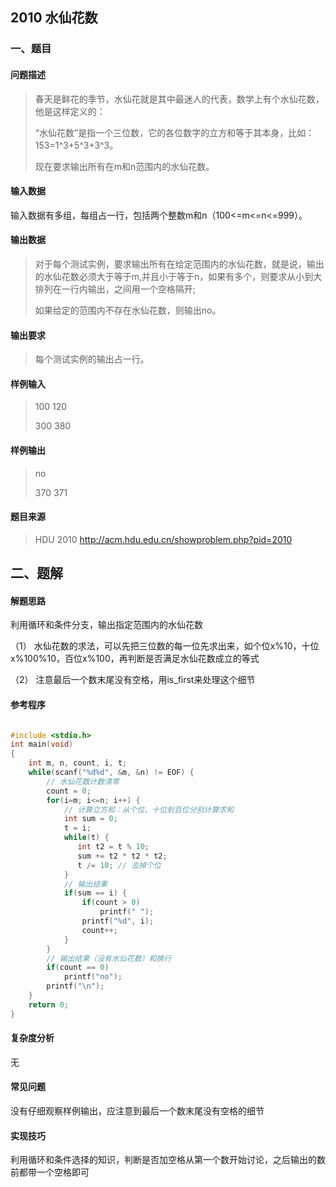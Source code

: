 ## **2010 水仙花数**

### 一、题目

#### 问题描述

> 春天是鲜花的季节，水仙花就是其中最迷人的代表，数学上有个水仙花数，他是这样定义的：
>
> “水仙花数”是指一个三位数，它的各位数字的立方和等于其本身，比如：153=1^3+5^3+3^3。
>
> 现在要求输出所有在m和n范围内的水仙花数。
>

#### **输入数据**

输入数据有多组，每组占一行，包括两个整数m和n（100<=m<=n<=999）。

#### **输出数据**

> 对于每个测试实例，要求输出所有在给定范围内的水仙花数，就是说，输出的水仙花数必须大于等于m,并且小于等于n，如果有多个，则要求从小到大排列在一行内输出，之间用一个空格隔开;
>
> 如果给定的范围内不存在水仙花数，则输出no。
>

#### **输出要求**

> 每个测试实例的输出占一行。
>

#### **样例输入**

> 100 120
>
> 300 380

#### **样例输出**

> no
>
> 370 371

#### **题目来源**

> HDU 2010  http://acm.hdu.edu.cn/showproblem.php?pid=2010 
>



## 二、题解

#### **解题思路**

利用循环和条件分支，输出指定范围内的水仙花数

（1）   水仙花数的求法，可以先把三位数的每一位先求出来，如个位x%10，十位x%100%10，百位x%100，再判断是否满足水仙花数成立的等式

（2）   注意最后一个数末尾没有空格，用is_first来处理这个细节

#### **参考程序**



```c

#include <stdio.h>
int main(void)
{
    int m, n, count, i, t;
    while(scanf("%d%d", &m, &n) != EOF) {
        // 水仙花数计数清零
        count = 0;
        for(i=m; i<=n; i++) {
            // 计算立方和：从个位、十位到百位分别计算求和
            int sum = 0;
            t = i;
            while(t) {
               int t2 = t % 10;
               sum += t2 * t2 * t2;
               t /= 10; // 去掉个位
            }
            // 输出结果
            if(sum == i) {
                if(count > 0)
                    printf(" ");
                printf("%d", i);
                count++;
            }
        }
        // 输出结果（没有水仙花数）和换行
        if(count == 0)
            printf("no");
        printf("\n");
    }
    return 0;
}
```

####  复杂度分析

无

#### **常见问题**

没有仔细观察样例输出，应注意到最后一个数末尾没有空格的细节

#### 实现技巧

利用循环和条件选择的知识，判断是否加空格从第一个数开始讨论，之后输出的数前都带一个空格即可